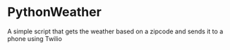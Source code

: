 PythonWeather
=============

A simple script that gets the weather based on a zipcode and sends it to a phone using Twilio

